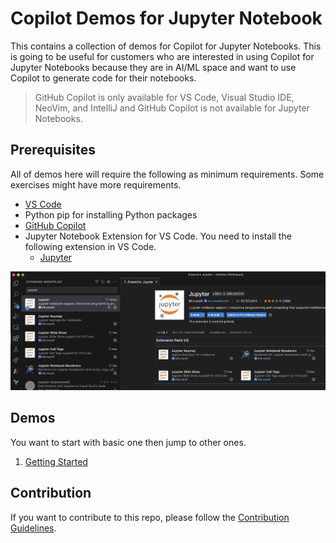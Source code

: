 # Copilot Demos for Jupyter Notebook

This contains a collection of demos for Copilot for Jupyter Notebooks. This is going to be useful for customers who are interested in using Copilot for Jupyter Notebooks because they are in AI/ML space and want to use Copilot to generate code for their notebooks. 

> GitHub Copilot is only available for VS Code, Visual Studio IDE, NeoVim, and IntelliJ and GitHub Copilot is not available for Jupyter Notebooks.

## Prerequisites

All of demos here will require the following as minimum requirements. Some exercises might have more requirements.

- [VS Code](https://code.visualstudio.com/download)
- Python pip for installing Python packages
- [GitHub Copilot](https://copilot.github.com/)
- Jupyter Notebook Extension for VS Code. You need to install the following extension in VS Code.
  - [Jupyter](https://marketplace.visualstudio.com/items?itemName=ms-toolsai.jupyter)

![Jupyter Notebook Extension](./images/jupyterlab-extension-prerequisite.jpg)

## Demos

You want to start with basic one then jump to other ones.

1. [Getting Started](Demos/GettingStarted/README.md)


## Contribution

If you want to contribute to this repo, please follow the [Contribution Guidelines](CONTRIBUTING.md).



